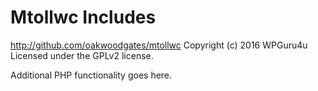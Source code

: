 # Mtollwc Includes #
http://github.com/oakwoodgates/mtollwc
Copyright (c) 2016 WPGuru4u
Licensed under the GPLv2 license.

Additional PHP functionality goes here.